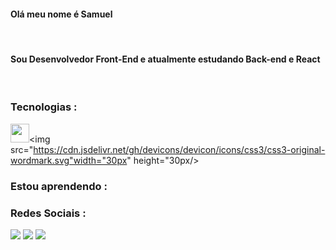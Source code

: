 #### Olá meu nome é Samuel

<br>

 #### Sou Desenvolvedor Front-End e atualmente estudando Back-end e React

<br>

 
 
 
 
 
 
 ### Tecnologias : 
<img src="https://cdn.jsdelivr.net/gh/devicons/devicon/icons/html5/html5-original-wordmark.svg" width="30px"  height="30px"/><img src="https://cdn.jsdelivr.net/gh/devicons/devicon/icons/css3/css3-original-wordmark.svg"width="30px"  height="30px/>

### Estou aprendendo :

### Redes Sociais :
<div>
<a href="https://www.instagram.com/samuelgzds/" target="_blank"><img src="https://img.shields.io/badge/-Instagram-%23E4405F?style=for-the-badge&logo=instagram&logoColor=white" target="_blank"></a>
<a href = "mailto:accyt2@hotmail.com"><img src="https://img.shields.io/badge/Gmail-D14836?style=for-the-badge&logo=gmail&logoColor=white" target="_blank"></a>
<a href="https://www.linkedin.com/in/samuelgds/" target="_blank"><img src="https://img.shields.io/badge/-LinkedIn-%230077B5?style=for-the-badge&logo=linkedin&logoColor=white" target="_blank"></a>   
</div>


